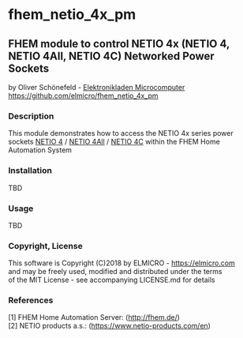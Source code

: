 # fhem_netio_4x_pm
## FHEM module to control NETIO 4x (NETIO 4, NETIO 4All, NETIO 4C) Networked Power Sockets

by Oliver Schönefeld - [Elektronikladen Microcomputer](https://elmicro.com)<br>
https://github.com/elmicro/fhem_netio_4x_pm

### Description

This module demonstrates how to access the NETIO 4x series power sockets
[NETIO 4](https://elmicro.com/de/netio.html) / [NETIO 4All](https://elmicro.com/de/netio-4all.html) /
[NETIO 4C](https://elmicro.com/de/netio-4c.html) within the FHEM Home Automation System

### Installation

TBD

### Usage

TBD

### Copyright, License
This software is Copyright (C)2018 by ELMICRO - https://elmicro.com<br>
and may be freely used, modified and distributed under the terms<br>
of the MIT License - see accompanying LICENSE.md for details

### References
[1] FHEM Home Automation Server: (http://fhem.de/) <br>
[2] NETIO products a.s.: (https://www.netio-products.com/en)
